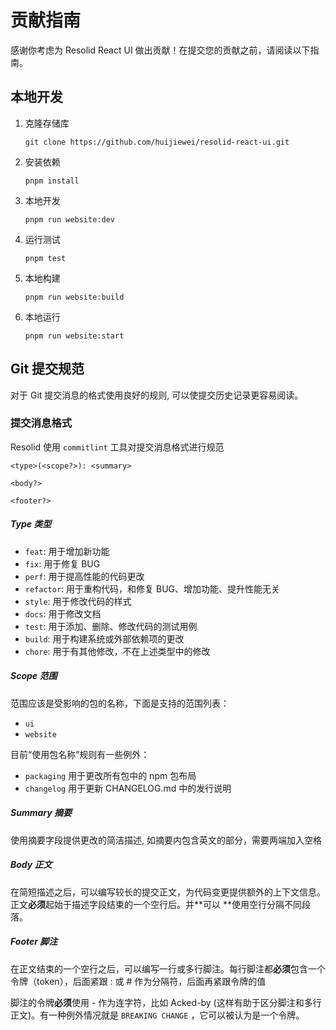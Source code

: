 # 贡献指南

感谢你考虑为 Resolid React UI 做出贡献！在提交您的贡献之前，请阅读以下指南。

## 本地开发

1. 克隆存储库

   ```shell
   git clone https://github.com/huijiewei/resolid-react-ui.git
   ```

2. 安装依赖

   ```shell
   pnpm install
   ```

3. 本地开发

   ```shell
   pnpm run website:dev
   ```

4. 运行测试

   ```shell
   pnpm test
   ```

5. 本地构建

   ```shell
   pnpm run website:build
   ```

6. 本地运行

   ```shell
   pnpm run website:start
   ```

## Git 提交规范

对于 Git 提交消息的格式使用良好的规则, 可以使提交历史记录更容易阅读。

### 提交消息格式

Resolid 使用 `commitlint` 工具对提交消息格式进行规范

```
<type>(<scope?>): <summary>

<body?>

<footer?>
```

##### Type 类型

- `feat`: 用于增加新功能
- `fix`: 用于修复 BUG
- `perf`: 用于提高性能的代码更改
- `refactor`: 用于重构代码，和修复 BUG、增加功能、提升性能无关
- `style`: 用于修改代码的样式
- `docs`: 用于修改文档
- `test`: 用于添加、删除、修改代码的测试用例
- `build`: 用于构建系统或外部依赖项的更改
- `chore`: 用于有其他修改，不在上述类型中的修改

##### Scope 范围

范围应该是受影响的包的名称，下面是支持的范围列表：

- `ui`
- `website`

目前“使用包名称”规则有一些例外：

- `packaging` 用于更改所有包中的 npm 包布局
- `changelog` 用于更新 CHANGELOG.md 中的发行说明

##### Summary 摘要

使用摘要字段提供更改的简洁描述, 如摘要内包含英文的部分，需要两端加入空格

##### Body 正文

在简短描述之后，可以编写较长的提交正文，为代码变更提供额外的上下文信息。正文**必须**起始于描述字段结束的一个空行后。并**可以
**使用空行分隔不同段落。

##### Footer 脚注

在正文结束的一个空行之后，可以编写一行或多行脚注。每行脚注都**必须**包含一个令牌（token），后面紧跟 :<space> 或 <space>#
作为分隔符，后面再紧跟令牌的值

脚注的令牌**必须**使用 - 作为连字符，比如 Acked-by (这样有助于区分脚注和多行正文)。有一种例外情况就是 `BREAKING CHANGE`
，它可以被认为是一个令牌。
